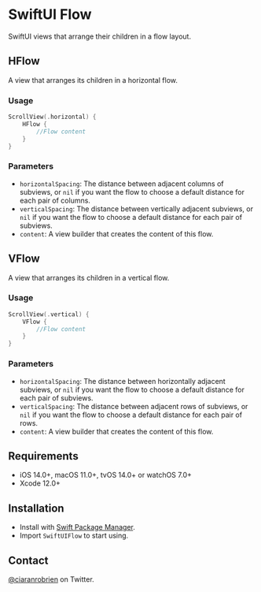 # SwiftUI Flow

SwiftUI views that arrange their children in a flow layout.

## HFlow
A view that arranges its children in a horizontal flow.

### Usage
```swift
ScrollView(.horizontal) {
    HFlow {
        //Flow content
    }
}
```

### Parameters
* `horizontalSpacing`: The distance between adjacent columns of subviews, or `nil` if you want the flow to choose a default distance for each pair of columns.
* `verticalSpacing`: The distance between vertically adjacent subviews, or `nil` if you want the flow to choose a default distance for each pair of subviews.
* `content`: A view builder that creates the content of this flow.

## VFlow
A view that arranges its children in a vertical flow.

### Usage
```swift
ScrollView(.vertical) {
    VFlow {
        //Flow content
    }
}
```

### Parameters
* `horizontalSpacing`: The distance between horizontally adjacent subviews, or `nil` if you want the flow to choose a default distance for each pair of subviews.
* `verticalSpacing`: The distance between adjacent rows of subviews, or `nil` if you want the flow to choose a default distance for each pair of rows.
* `content`: A view builder that creates the content of this flow.

## Requirements

* iOS 14.0+, macOS 11.0+, tvOS 14.0+ or watchOS 7.0+
* Xcode 12.0+

## Installation

* Install with [Swift Package Manager](https://developer.apple.com/documentation/xcode/adding_package_dependencies_to_your_app).
* Import `SwiftUIFlow` to start using.

## Contact

[@ciaranrobrien](https://twitter.com/ciaranrobrien) on Twitter.
